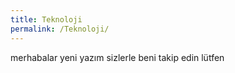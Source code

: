 ```yaml
---
title: Teknoloji
permalink: /Teknoloji/
---
```



merhabalar yeni yazım sizlerle beni takip edin lütfen
